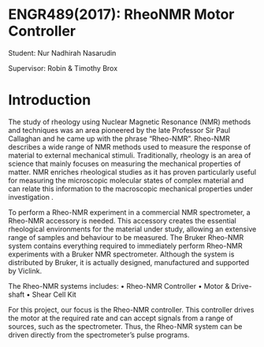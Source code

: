 # ENGR489(2017): RheoNMR Motor Controller

Student: Nur Nadhirah Nasarudin

Supervisor: Robin & Timothy Brox

# Introduction
The study of rheology using Nuclear Magnetic Resonance (NMR) methods and techniques was an area pioneered by the late Professor Sir Paul Callaghan  and he came up with the phrase “Rheo-NMR”. Rheo-NMR describes a wide range of NMR methods used to measure the response of material to external mechanical stimuli. Traditionally, rheology is an area of science that mainly focuses on measuring the mechanical properties of matter. NMR enriches rheological studies as it has proven particularly useful for measuring the microscopic molecular states of complex material and can relate this information to the macroscopic mechanical properties under investigation .

To perform a Rheo-NMR experiment in a commercial NMR spectrometer, a Rheo-NMR accessory is needed. This accessory creates the essential rheological environments for the material under study, allowing an extensive range of samples and behaviour to be measured. The Bruker Rheo-NMR system contains everything required to immediately perform Rheo-NMR experiments with a Bruker NMR spectrometer. Although the system is distributed by Bruker, it is actually designed, manufactured and supported by Viclink.

The Rheo-NMR systems includes:
•	Rheo-NMR Controller
•	Motor & Drive-shaft
•	Shear Cell Kit

For this project, our focus is the Rheo-NMR controller. This controller drives the motor at the required rate and can accept signals from a range of sources, such as the spectrometer. Thus, the Rheo-NMR system can be driven directly from the spectrometer’s pulse programs.
